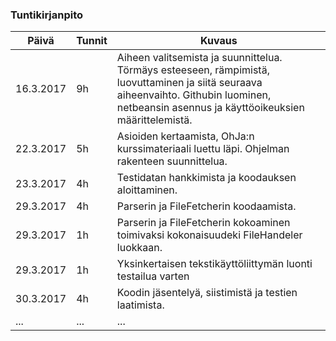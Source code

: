 ### Tuntikirjanpito
Päivä | Tunnit | Kuvaus
---|---|---
16.3.2017 | 9h | Aiheen valitsemista ja suunnittelua. Törmäys esteeseen, rämpimistä, luovuttaminen ja siitä seuraava aiheenvaihto. Githubin luominen, netbeansin asennus ja käyttöoikeuksien määrittelemistä.
22.3.2017 | 5h | Asioiden kertaamista, OhJa:n kurssimateriaali luettu läpi. Ohjelman rakenteen suunnittelua.
23.3.2017 | 4h | Testidatan hankkimista ja koodauksen aloittaminen.
29.3.2017 | 4h | Parserin ja FileFetcherin koodaamista.
29.3.2017 | 1h | Parserin ja FileFetcherin kokoaminen toimivaksi kokonaisuudeki FileHandeler luokkaan.
29.3.2017 | 1h | Yksinkertaisen tekstikäyttöliittymän luonti testailua varten
30.3.2017 | 4h | Koodin jäsentelyä, siistimistä ja testien laatimista.
...|...|...|
